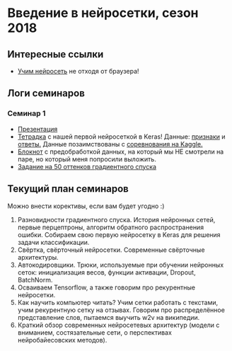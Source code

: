 # Введение в нейросетки, сезон 2018

## Интересные ссылки

* [Учим нейросеть](https://playground.tensorflow.org) не отходя от браузера! 


## Логи семинаров

### Семинар 1

* [Презентация](https://github.com/FUlyankin/neural_networks/blob/master/HSE_2018/sem_1/slides.pdf)
* [Тетрадка](http://nbviewer.jupyter.org/github/FUlyankin/neural_networks/blob/master/HSE_2018/sem_1/Keras_classification_intro.ipynb) с нашей первой нейросеткой в Keras! Данные: [признаки](https://github.com/FUlyankin/neural_networks/blob/master/HSE_2018/sem_1/X_cat.csv) и [ответы.](https://github.com/FUlyankin/neural_networks/blob/master/HSE_2018/sem_1/y_cat.csv) Данные позаимствованы с [соревнования на Kaggle.](https://www.kaggle.com/c/shelter-animal-outcomes)
* [Блокнот](http://nbviewer.jupyter.org/github/FUlyankin/neural_networks/blob/master/HSE_2018/sem_1/original_cats/cats_data_prep.ipynb) с предобработкой данных, на который мы НЕ смотрели на паре, но который меня попросили выложить.
* [Задание на 50 оттенков градиентного спуска](http://nbviewer.jupyter.org/github/FUlyankin/neural_networks/blob/master/HSE_2018/sem_1/hw1_part1_gradient.ipynb)


## Текущий план семинаров

Можно внести корективы, если вам будет угодно :)

1. Разновидности градиентного спуска. История нейронных сетей, первые перцептроны, алгоритм обратного распространения ошибки. Собираем свою первую нейросетку в Keras для решения задачи классификации.
2. Свёртка, свёрточный нейросетки. Современные свёрточные архитектуры.
3. Автокодировщики. Трюки, используемые при обучении нейронных сеток: инициализация весов, функции активации, Dropout, BatchNorm.
4. Осваиваем Tensorflow, а также говорим про рекурентные нейросетки.
5. Как научить компьютер читать? Учим сетки работать с текстами, учим рекурентную сетку на отзывах. Говорим про распределённое представление слов, пытаемся выучить w2v на википедии.
6. Краткий обзор современных нейросетевых архитектур (модели с вниманием, состязательные сети, о перспективах нейробайесовских методов).

